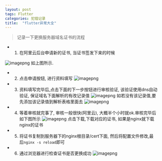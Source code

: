 ```yaml
---
layout: post
tags: Flutter
categories: 犯错记录
title:  "flutter异常大全"
---
```


> 记录一下更换服务器域名证书的流程

- 1. 在阿里云后台申请新的证书, 当证书签发下来的时候

![imagepng](https://pic.v2ss.cn/qiniuyun/d722561cfa7e42f8a7c6ce87e5d3c8a9_image.png) 如上图所示.
- 2. 点击申请按钮, 进行资料填写
![imagepng](https://pic.v2ss.cn/qiniuyun/9e746c73236c47839df45faef77f1498_image.png)
- 3. 资料填写完毕后,点击下面的下一步按钮进行审核验证, 该验证使用dns自动验证, 保证域名下面解析的有改记录值
![imagepng](https://pic.v2ss.cn/qiniuyun/0636b1256eb04a238ec8603a648ad5a8_image.png)
如若没有该记录值,要先添加该记录值到解析表格里面去
![imagepng](https://pic.v2ss.cn/qiniuyun/1e5fd695339e43efa47c6e7bda6fcd38_image.png)
- 4. 等着审核就完事了, 审核一般很快(阿里云), 大概半个小时就ok.审核完毕后如下图所示
![imagepng](https://pic.v2ss.cn/qiniuyun/72dc9724c5b84a4b86f1abf9e0c5b000_image.png)
点击下载,下载对应的证书, 如果是nginx就下载nginx的证书
- 5. 将证书复制到服务器下的nginx根目录/cert下面, 然后将配置文件修改,最后`nginx -s reload`即可
- 6. 通过浏览器进行检查证书是否更换成功
![imagepng](https://pic.v2ss.cn/qiniuyun/f5125e85a42a47e18c7073e497a5119b_image.png)
